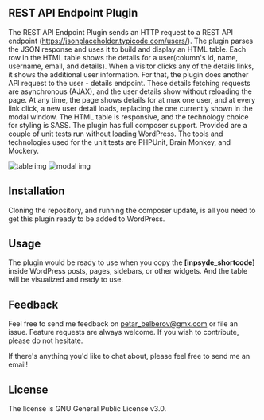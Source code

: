 ## REST API Endpoint Plugin
The REST API Endpoint Plugin sends an HTTP request to a REST API endpoint (https://jsonplaceholder.typicode.com/users/). The plugin parses the JSON response and uses it to build and display an HTML table. Each row in the HTML table shows the details for a user(column's id, name, username, email, and details). When a visitor clicks any of the details links, it shows the additional user information. For that, the plugin does another API request to the user - details endpoint. These details fetching requests are asynchronous (AJAX), and the user details show without reloading the page. At any time, the page shows details for at max one user, and at every link click, a new user detail loads, replacing the one currently shown in the modal window. The HTML table is responsive, and the technology choice for styling is SASS. The plugin has full composer support. Provided are a couple of unit tests run without loading WordPress. The tools and technologies used for the unit tests are PHPUnit, Brain Monkey, and Mockery. 

![table img](img\table.jpeg) ![modal img](img\modal.jpeg)

## Installation
Cloning the repository, and running the composer update, is all you need to get this plugin ready to be added to WordPress.

## Usage
The plugin would be ready to use when you copy the **[inpsyde_shortcode]** inside WordPress posts, pages, sidebars, or other widgets. And the table will be visualized and ready to use.

## Feedback
Feel free to send me feedback on petar_belberov@gmx.com or file an issue. Feature requests are always welcome. If you wish to contribute, please do not hesitate.

If there's anything you'd like to chat about, please feel free to send me an email!

## License
The license is GNU General Public License v3.0.